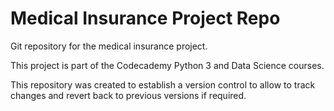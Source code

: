 # Medical Insurance Project Repo
 Git repository for the medical insurance project.

This project is part of the Codecademy Python 3 and Data Science courses.

This repository was created to establish a version control to allow to track changes and revert back to previous versions if required.
